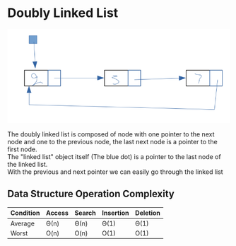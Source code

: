 # Doubly Linked List

![Linked List](assets1.png)  

The doubly linked list is composed of node with one pointer to the next node and one to the previous node, the last next node is a pointer to the first node.  
The "linked list" object itself (The blue dot) is a pointer to the last node of the linked list.  
With the previous and next pointer we can easily go through the linked list

## Data Structure Operation Complexity  

| Condition | Access | Search | Insertion | Deletion |
| --------- | ------ | ------ | --------- | -------- |  
| Average   | Θ(n)   | Θ(n)   | Θ(1)      | Θ(1)     |
| Worst     | O(n)   | O(n)   | O(1)      | O(1)     |
